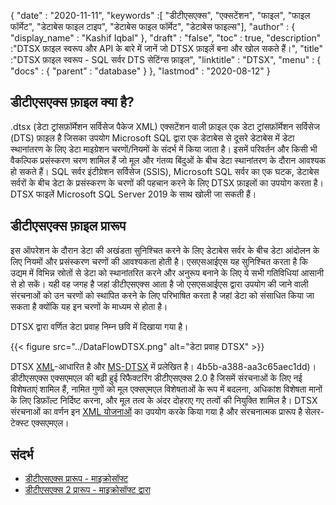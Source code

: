 {
  "date" : "2020-11-11",
  "keywords" :[ "डीटीएसएक्स", "एक्सटेंशन", "फाइल", "फाइल फॉर्मेट", "डेटाबेस फाइल टाइप", "डेटाबेस फाइल फॉर्मेट", "डेटाबेस फाइल्स"],
  "author" : {
    "display_name" : "Kashif Iqbal"
},
  "draft" : "false",
  "toc" : true,
  "description" :"DTSX फ़ाइल स्वरूप और API के बारे में जानें जो DTSX फ़ाइलें बना और खोल सकते हैं।",
  "title" :"DTSX फ़ाइल स्वरूप - SQL सर्वर DTS सेटिंग्स फ़ाइल",
  "linktitle" : "DTSX",
  "menu" : {
    "docs" : {
      "parent" : "database"
}
},
  "lastmod" : "2020-08-12"
}

## डीटीएसएक्स फ़ाइल क्या है?

.dtsx (डेटा ट्रांसफ़ॉर्मेशन सर्विसेज पैकेज XML) एक्सटेंशन वाली फ़ाइल एक डेटा ट्रांसफ़ॉर्मेशन सर्विसेज (DTS) फ़ाइल है जिसका उपयोग Microsoft SQL द्वारा एक डेटाबेस से दूसरे डेटाबेस में डेटा स्थानांतरण के लिए डेटा माइग्रेशन चरणों/नियमों के संदर्भ में किया जाता है। इसमें परिवर्तन और किसी भी वैकल्पिक प्रसंस्करण चरण शामिल हैं जो मूल और गंतव्य बिंदुओं के बीच डेटा स्थानांतरण के दौरान आवश्यक हो सकते हैं। SQL सर्वर इंटीग्रेशन सर्विसेज (SSIS), Microsoft SQL सर्वर का एक घटक, डेटाबेस सर्वरों के बीच डेटा के प्रसंस्करण के चरणों की पहचान करने के लिए DTSX फ़ाइलों का उपयोग करता है। DTSX फाइलें Microsoft SQL Server 2019 के साथ खोली जा सकती हैं।

## डीटीएसएक्स फ़ाइल प्रारूप

इस ऑपरेशन के दौरान डेटा की अखंडता सुनिश्चित करने के लिए डेटाबेस सर्वर के बीच डेटा आंदोलन के लिए नियमों और प्रसंस्करण चरणों की आवश्यकता होती है। एसएसआईएस यह सुनिश्चित करता है कि उद्यम में विभिन्न स्रोतों से डेटा को स्थानांतरित करने और अनुरूप बनाने के लिए ये सभी गतिविधियां आसानी से हो सकें। यही वह जगह है जहां डीटीएसएक्स आता है जो एसएसआईएस द्वारा उपयोग की जाने वाली संरचनाओं को उन चरणों को स्थापित करने के लिए परिभाषित करता है जहां डेटा को संसाधित किया जा सकता है क्योंकि यह इन चरणों के माध्यम से होता है।

DTSX द्वारा वर्णित डेटा प्रवाह निम्न छवि में दिखाया गया है।

{{< figure src="../DataFlowDTSX.png" alt="डेटा प्रवाह DTSX" >}}

DTSX [XML](/hi/web/xml/)-आधारित है और [MS-DTSX](https://learn.microsoft.com/en-us/openspecs/sql_data_portability/ms-dtsx/235600e9-0c13-) में प्रलेखित है। 4b5b-a388-aa3c65aec1dd)। डीटीएसएक्स एक्सएमएल की बढ़ी हुई रिफैक्टरिंग डीटीएसएक्स 2.0 है जिसमें संरचनाओं के लिए नई विशेषताएं शामिल हैं, नामित गुणों को मूल एक्सएमएल विशेषताओं के रूप में बदलना, अधिकांश विशेषता मानों के लिए डिफ़ॉल्ट निर्दिष्ट करना, और मूल तत्व के अंदर दोहराए गए तत्वों की नियुक्ति शामिल है। DTSX संरचनाओं का वर्णन इन [XML योजनाओं](https://learn.microsoft.com/en-us/openspecs/sql_data_portability/ms-dtsx/e5095968-26ea-4824-a717-153ccee642dc#Appendix_A_1) का उपयोग करके किया गया है और संरचनात्मक प्रारूप है सेलर-टेक्स्ट एक्सएमएल।

## संदर्भ

* [डीटीएसएक्स प्रारूप - माइक्रोसॉफ्ट](https://learn.microsoft.com/en-us/openspecs/sql_data_portability/ms-dtsx/235600e9-0c13-4b5b-a388-aa3c65aec1dd)
* [डीटीएसएक्स 2 प्रारूप - माइक्रोसॉफ्ट द्वारा](https://learn.microsoft.com/en-us/openspecs/sql_data_portability/ms-dtsx2/fb216aa4-62ab-41c8-a6d5-5b1002739d21)

